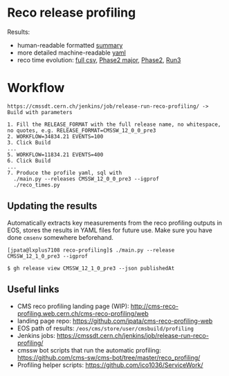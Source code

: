 # Reco release profiling

Results:
- human-readable formatted [summary](results/summary.md)
- more detailed machine-readable [yaml](results/summary.yaml)
- reco time evolution: [full csv](results/release_timing.csv), [Phase2 major](results/major_release_timing.pdf), [Phase2](results/release_timing.pdf), [Run3](results/release_timing_run3.pdf)

# Workflow
```
https://cmssdt.cern.ch/jenkins/job/release-run-reco-profiling/ -> Build with parameters

1. Fill the RELEASE_FORMAT with the full release name, no whitespace, no quotes, e.g. RELEASE_FORMAT=CMSSW_12_0_0_pre3
2. WORKFLOW=34834.21 EVENTS=100
3. Click Build
...
5. WORKFLOW=11834.21 EVENTS=400
6. Click Build
...
7. Produce the profile yaml, sql with
  ./main.py --releases CMSSW_12_0_0_pre3 --igprof
  ./reco_times.py
```

## Updating the results
Automatically extracts key measurements from the reco profiling outputs in EOS, stores the results in YAML files for future use. Make sure you have done `cmsenv` somewhere beforehand.

```
[jpata@lxplus7108 reco-profiling]$ ./main.py --release CMSSW_12_1_0_pre3 --igprof
```

```
$ gh release view CMSSW_12_1_0_pre3 --json publishedAt
```

## Useful links
- CMS reco profiling landing page (WIP): http://cms-reco-profiling.web.cern.ch/cms-reco-profiling/web
- landing page repo: https://github.com/jpata/cms-reco-profiling-web
- EOS path of results: `/eos/cms/store/user/cmsbuild/profiling`
- Jenkins jobs: https://cmssdt.cern.ch/jenkins/job/release-run-reco-profiling/
- cmssw bot scripts that run the automatic profiling: https://github.com/cms-sw/cms-bot/tree/master/reco_profiling/
- Profiling helper scripts: https://github.com/ico1036/ServiceWork/
